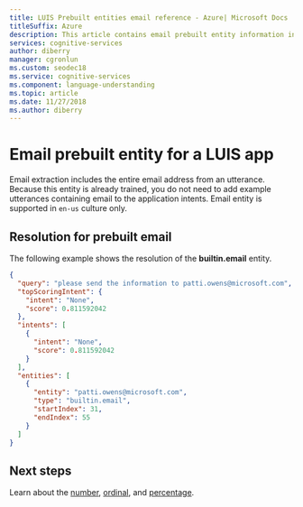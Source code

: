 ```yaml
---
title: LUIS Prebuilt entities email reference - Azure| Microsoft Docs
titleSuffix: Azure
description: This article contains email prebuilt entity information in Language Understanding (LUIS).
services: cognitive-services
author: diberry
manager: cgronlun
ms.custom: seodec18
ms.service: cognitive-services
ms.component: language-understanding
ms.topic: article
ms.date: 11/27/2018
ms.author: diberry
---
```


# Email prebuilt entity for a LUIS app
Email extraction includes the entire email address from an utterance. Because this entity is already trained, you do not need to add example utterances containing email to the application intents. Email entity is supported in `en-us` culture only. 

## Resolution for prebuilt email
The following example shows the resolution of the **builtin.email** entity.

```json
{
  "query": "please send the information to patti.owens@microsoft.com",
  "topScoringIntent": {
    "intent": "None",
    "score": 0.811592042
  },
  "intents": [
    {
      "intent": "None",
      "score": 0.811592042
    }
  ],
  "entities": [
    {
      "entity": "patti.owens@microsoft.com",
      "type": "builtin.email",
      "startIndex": 31,
      "endIndex": 55
    }
  ]
}
```

## Next steps

Learn about the [number](luis-reference-prebuilt-number.md), [ordinal](luis-reference-prebuilt-ordinal.md), and [percentage](luis-reference-prebuilt-percentage.md). 